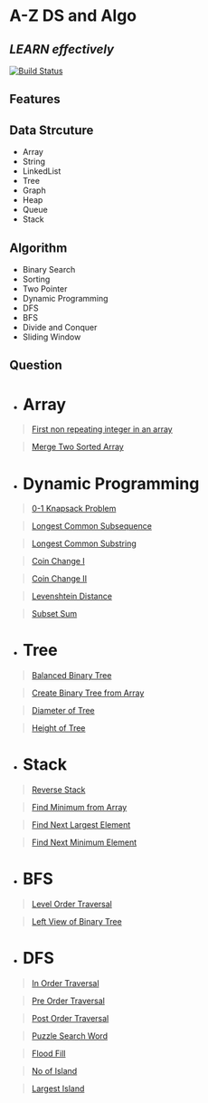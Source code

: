 # A-Z DS and Algo
## _LEARN effectively_



[![Build Status](https://travis-ci.org/joemccann/dillinger.svg?branch=master)](https://travis-ci.org/joemccann/dillinger)



## Features
## Data Strcuture
- Array
- String
- LinkedList
- Tree
- Graph
- Heap
- Queue
- Stack
## Algorithm
- Binary Search
- Sorting
- Two Pointer
- Dynamic Programming
- DFS
- BFS
- Divide and Conquer
- Sliding Window




## Question

- # **Array**

> [First non repeating integer in an array](https://github.com/suraj1709/A-Z-DSandAlgorithm/blob/master/src/com/ds/algo/array/FirstNonRepeatingInteger.java)

> [Merge Two Sorted Array](https://github.com/suraj1709/A-Z-DSandAlgorithm/blob/master/src/com/ds/algo/array/MergeTwoSortedArray.java)


- # **Dynamic Programming**


> [0-1 Knapsack Problem](https://github.com/suraj1709/A-Z-DSandAlgorithm/blob/master/src/com/ds/algo/dp/KnapSack.java)

> [Longest Common Subsequence](https://github.com/suraj1709/A-Z-DSandAlgorithm/blob/master/src/com/ds/algo/dp/LongestCommonSubsequence.java)

> [Longest Common Substring](https://github.com/suraj1709/A-Z-DSandAlgorithm/blob/master/src/com/ds/algo/dp/LongestCommonSubstring.java)

> [Coin Change I](https://github.com/suraj1709/A-Z-DSandAlgorithm/blob/master/src/com/ds/algo/dp/CoinChange.java)

> [Coin Change II](https://github.com/suraj1709/A-Z-DSandAlgorithm/blob/master/src/com/ds/algo/dp/CoinChangeI.java)

> [Levenshtein Distance](https://github.com/suraj1709/A-Z-DSandAlgorithm/blob/master/src/com/ds/algo/dp/LevenshteinDistance.java)

> [Subset Sum](https://github.com/suraj1709/A-Z-DSandAlgorithm/blob/master/src/com/ds/algo/dp/SubsetSum.java)


- # **Tree**


> [Balanced Binary Tree](https://github.com/suraj1709/A-Z-DSandAlgorithm/blob/master/src/com/ds/algo/tree/BalanceBinaryTree.java)

> [Create Binary Tree from Array](https://github.com/suraj1709/A-Z-DSandAlgorithm/blob/master/src/com/ds/algo/tree/BinaryTree.java)

> [Diameter of Tree](https://github.com/suraj1709/A-Z-DSandAlgorithm/blob/master/src/com/ds/algo/tree/DiameterOfTree.java)

> [Height of Tree](https://github.com/suraj1709/A-Z-DSandAlgorithm/blob/master/src/com/ds/algo/tree/HeightOfTree.java)



- # **Stack**


> [Reverse Stack](https://github.com/suraj1709/A-Z-DSandAlgorithm/blob/master/src/com/ds/algo/stack/ReverseStack.java)

> [Find Minimum from Array](https://github.com/suraj1709/A-Z-DSandAlgorithm/blob/master/src/com/ds/algo/stack/MinimumElement.java)

> [Find Next Largest Element](https://github.com/suraj1709/A-Z-DSandAlgorithm/blob/master/src/com/ds/algo/stack/NextLargestElement.java)

> [Find Next Minimum Element](https://github.com/suraj1709/A-Z-DSandAlgorithm/blob/master/src/com/ds/algo/stack/NextLargestElement.java)



- # **BFS**


> [Level Order Traversal](https://github.com/suraj1709/A-Z-DSandAlgorithm/blob/master/src/com/ds/algo/bfs/LevelOrderTraversal.java)

> [Left View of Binary Tree](https://github.com/suraj1709/A-Z-DSandAlgorithm/blob/master/src/com/ds/algo/bfs/LeftViewOfBinaryTree.java)


- # **DFS**


> [In Order Traversal](https://github.com/suraj1709/A-Z-DSandAlgorithm/blob/master/src/com/ds/algo/dfs/InOrderTraversal.java)

> [Pre Order Traversal](https://github.com/suraj1709/A-Z-DSandAlgorithm/blob/master/src/com/ds/algo/dfs/PreOrderTraversal.java)

> [Post Order Traversal](https://github.com/suraj1709/A-Z-DSandAlgorithm/blob/master/src/com/ds/algo/dfs/PostOrderTraversal.java)

> [Puzzle Search Word](https://github.com/suraj1709/A-Z-DSandAlgorithm/blob/master/src/com/ds/algo/dfs/PuzzleSearchWord.java)

> [Flood Fill](https://github.com/suraj1709/A-Z-DSandAlgorithm/blob/master/src/com/ds/algo/dfs/FloodFill.java)

> [No of Island](https://github.com/suraj1709/A-Z-DSandAlgorithm/blob/master/src/com/ds/algo/dfs/NoOfIsland.java)

> [Largest Island](https://github.com/suraj1709/A-Z-DSandAlgorithm/blob/master/src/com/ds/algo/dfs/LargestIsland.java)